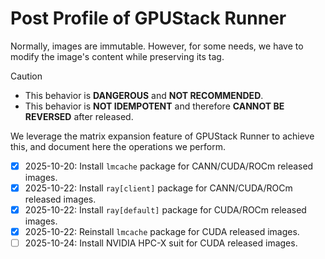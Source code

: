 # Post Profile of GPUStack Runner

Normally, images are immutable.
However, for some needs, we have to modify the image's content while preserving its tag.

> [!CAUTION]
> - This behavior is **DANGEROUS** and **NOT RECOMMENDED**.
> - This behavior is **NOT IDEMPOTENT** and therefore **CANNOT BE REVERSED** after released.

We leverage the matrix expansion feature of GPUStack Runner to achieve this, and document here the operations we perform.

- [x] 2025-10-20: Install `lmcache` package for CANN/CUDA/ROCm released images.
- [x] 2025-10-22: Install `ray[client]` package for CANN/CUDA/ROCm released images.
- [x] 2025-10-22: Install `ray[default]` package for CUDA/ROCm released images.
- [x] 2025-10-22: Reinstall `lmcache` package for CUDA released images.
- [ ] 2025-10-24: Install NVIDIA HPC-X suit for CUDA released images.
